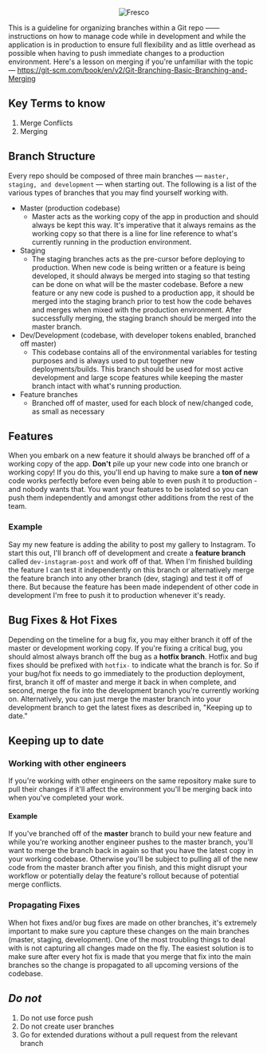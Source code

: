 <p align="center" >
  <img src="https://cdn.fresconews.com/static/images/wordmark-news.png" alt="Fresco" title="Fresco">
</p>

This is a guideline for organizing branches within a Git repo —— instructions on how to manage code while in development and while the application is in production to ensure full flexibility and as little overhead as possible when having to push immediate changes to a production environment. Here's a lesson on merging if you're unfamiliar with the topic — https://git-scm.com/book/en/v2/Git-Branching-Basic-Branching-and-Merging

## Key Terms to know
1. Merge Conflicts
2. Merging

## Branch Structure
Every repo should be composed of three main branches — `master, staging, and development` — when starting out. The following is a list of the various types of branches that you may find yourself working with.
- Master (production codebase)
    - Master acts as the working copy of the app in production and should always be kept this way. It's imperative that it always remains as the working copy so that there is a line for line reference to what's currently running in the production environment.
- Staging
    - The staging branches acts as the pre-cursor before deploying to production. When new code is being written or a feature is being developed, it should always be merged into staging so that testing can be done on what will be the master codebase. Before a new feature or any new code is pushed to a production app, it should be merged into the staging branch prior to test how the code behaves and merges when mixed with the production environment. After successfully merging, the staging branch should be merged into the master branch.
- Dev/Development (codebase, with developer tokens enabled, branched off master)
    - This codebase contains all of the environmental variables for testing purposes and is always used to put together new deployments/builds. This branch should be used for most active development and large scope features while keeping the master branch intact with what's running production.
- Feature branches
    - Branched off of master, used for each block of new/changed code, as small as necessary

## Features
When you embark on a new feature it should always be branched off of a working copy of the app. **Don't** pile up your new code into one branch or working copy! If you do this, you'll end up having to make sure a **ton of new** code works perfectly before even being able to even push it to production - and nobody wants that. You want your features to be isolated so you can push them independently and amongst other additions from the rest of the team.

### Example

Say my new feature is adding the ability to post my gallery to Instagram. To start this out, I'll branch off of development and create a **feature branch** called `dev-instagram-post` and work off of that. When I'm finished building the feature I can test it independently on this branch or alternatively merge the feature branch into any other branch (dev, staging) and test it off of there. But because the feature has been made independent of other code in development I'm free to push it to production whenever it's ready.

## Bug Fixes & Hot Fixes
Depending on the timeline for a bug fix, you may either branch it off of the master or development working copy. If you're fixing a critical bug, you should almost always branch off the bug as a **hotfix branch**. Hotfix and bug fixes should be prefixed with `hotfix-` to indicate what the branch is for. So if your bug/hot fix needs to go immediately to the production deployment, first, branch it off of master and merge it back in when complete, and second, merge the fix into the development branch you're currently working on. Alternatively, you can just merge the master branch into your development branch to get the latest fixes as described in, "Keeping up to date."

## Keeping up to date

### Working with other engineers
If you're working with other engineers on the same repository make sure to pull their changes if it'll affect the environment you'll be merging back into when you've completed your work.

#### Example
If you've branched off of the **master** branch to build your new feature and while you're working another engineer pushes to the master branch, you'll want to merge the branch back in again so that you have the latest copy in your working codebase. Otherwise you'll be subject to pulling all of the new code from the master branch after you finish, and this might disrupt your workflow or potentially  delay the feature's rollout because of potential merge conflicts.

### Propagating Fixes
When hot fixes and/or bug fixes are made on other branches, it's extremely important to make sure you capture these changes on the main branches (master, staging, development). One of the most troubling things to deal with is not capturing all changes made on the fly. The easiest solution is to make sure after every hot fix is made that you merge that fix into the main branches so the change is propagated to all upcoming versions of the codebase.

## *Do not*
1. Do not use force push
2. Do not create user branches
3. Go for extended durations without a pull request from the relevant branch
